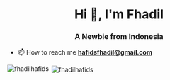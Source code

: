 <h1 align="center">Hi 👋, I'm Fhadil</h1>
<h3 align="center">A Newbie from Indonesia</h3>


- 📫 How to reach me **hafidsfhadil@gmail.com**


<p><img align="left" src="https://github-readme-stats.vercel.app/api/top-langs?username=fhadilhafids&show_icons=true&locale=en&layout=compact" alt="fhadilhafids" /></p>

<p>&nbsp;<img align="center" src="https://github-readme-stats.vercel.app/api?username=fhadilhafids&show_icons=true&locale=en" alt="fhadilhafids" /></p>
